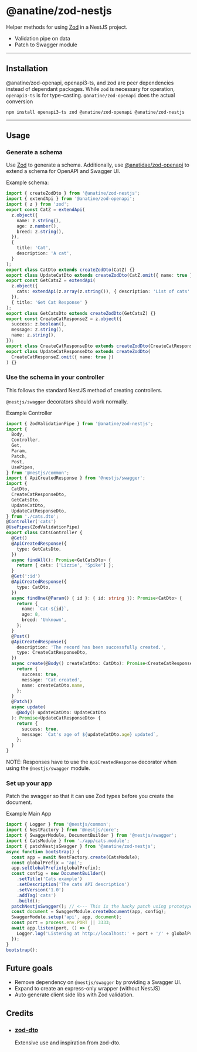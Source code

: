 # @anatine/zod-nestjs

Helper methods for using [Zod](https://github.com/colinhacks/zod) in a NestJS project.

- Validation pipe on data
- Patch to Swagger module

----

## Installation

@anatine/zod-openapi, openapi3-ts, and zod are peer dependencies instead of dependant packages.
While `zod` is necessary for operation, `openapi3-ts` is for type-casting. `@anatine/zod-openapi` does the actual conversion

```shell
npm install openapi3-ts zod @anatine/zod-openapi @anatine/zod-nestjs 
```

----

## Usage

### Generate a schema

Use [Zod](https://github.com/colinhacks/zod) to generate a schema.
Additionally, use [@anatidae/zod-openapi](https://github.com/anatine/zod-plugins/tree/main/libs/zod-openapi) to extend a schema for OpenAPI and Swagger UI.

Example schema:

```typescript
import { createZodDto } from '@anatine/zod-nestjs';
import { extendApi } from '@anatine/zod-openapi';
import { z } from 'zod';
export const CatZ = extendApi(
  z.object({
    name: z.string(),
    age: z.number(),
    breed: z.string(),
  }),
  {
    title: 'Cat',
    description: 'A cat',
  }
);
export class CatDto extends createZodDto(CatZ) {}
export class UpdateCatDto extends createZodDto(CatZ.omit({ name: true })) {}
export const GetCatsZ = extendApi(
  z.object({
    cats: extendApi(z.array(z.string()), { description: 'List of cats' }),
  }),
  { title: 'Get Cat Response' }
);
export class GetCatsDto extends createZodDto(GetCatsZ) {}
export const CreateCatResponseZ = z.object({
  success: z.boolean(),
  message: z.string(),
  name: z.string(),
});
export class CreateCatResponseDto extends createZodDto(CreateCatResponseZ) {}
export class UpdateCatResponseDto extends createZodDto(
  CreateCatResponseZ.omit({ name: true })
) {}
```

### Use the schema in your controller

This follows the standard NestJS method of creating controllers.

`@nestjs/swagger` decorators should work normally.

Example Controller

```typescript
import { ZodValidationPipe } from '@anatine/zod-nestjs';
import {
  Body,
  Controller,
  Get,
  Param,
  Patch,
  Post,
  UsePipes,
} from '@nestjs/common';
import { ApiCreatedResponse } from '@nestjs/swagger';
import {
  CatDto,
  CreateCatResponseDto,
  GetCatsDto,
  UpdateCatDto,
  UpdateCatResponseDto,
} from './cats.dto';
@Controller('cats')
@UsePipes(ZodValidationPipe)
export class CatsController {
  @Get()
  @ApiCreatedResponse({
    type: GetCatsDto,
  })
  async findAll(): Promise<GetCatsDto> {
    return { cats: ['Lizzie', 'Spike'] };
  }
  @Get(':id')
  @ApiCreatedResponse({
    type: CatDto,
  })
  async findOne(@Param() { id }: { id: string }): Promise<CatDto> {
    return {
      name: `Cat-${id}`,
      age: 8,
      breed: 'Unknown',
    };
  }
  @Post()
  @ApiCreatedResponse({
    description: 'The record has been successfully created.',
    type: CreateCatResponseDto,
  })
  async create(@Body() createCatDto: CatDto): Promise<CreateCatResponseDto> {
    return {
      success: true,
      message: 'Cat created',
      name: createCatDto.name,
    };
  }
  @Patch()
  async update(
    @Body() updateCatDto: UpdateCatDto
  ): Promise<UpdateCatResponseDto> {
    return {
      success: true,
      message: `Cat's age of ${updateCatDto.age} updated`,
    };
  }
}
```

NOTE: Responses have to use the `ApiCreatedResponse` decorator when using the `@nestjs/swagger` module.

### Set up your app

Patch the swagger so that it can use Zod types before you create the document.

Example Main App

```typescript
import { Logger } from '@nestjs/common';
import { NestFactory } from '@nestjs/core';
import { SwaggerModule, DocumentBuilder } from '@nestjs/swagger';
import { CatsModule } from './app/cats.module';
import { patchNestjsSwagger } from '@anatine/zod-nestjs';
async function bootstrap() {
  const app = await NestFactory.create(CatsModule);
  const globalPrefix = 'api';
  app.setGlobalPrefix(globalPrefix);
  const config = new DocumentBuilder()
    .setTitle('Cats example')
    .setDescription('The cats API description')
    .setVersion('1.0')
    .addTag('cats')
    .build();
  patchNestjsSwagger(); // <--- This is the hacky patch using prototypes (for now)
  const document = SwaggerModule.createDocument(app, config);
  SwaggerModule.setup('api', app, document);
  const port = process.env.PORT || 3333;
  await app.listen(port, () => {
    Logger.log('Listening at http://localhost:' + port + '/' + globalPrefix);
  });
}
bootstrap();
```

## Future goals

- Remove dependency on `@nestjs/swagger` by providing a Swagger UI.
- Expand to create an express-only wrapper (without NestJS)
- Auto generate client side libs with Zod validation.

## Credits

- ### [zod-dto](https://github.com/kbkk/abitia/tree/master/packages/zod-dto)

  Extensive use and inspiration from zod-dto.
  